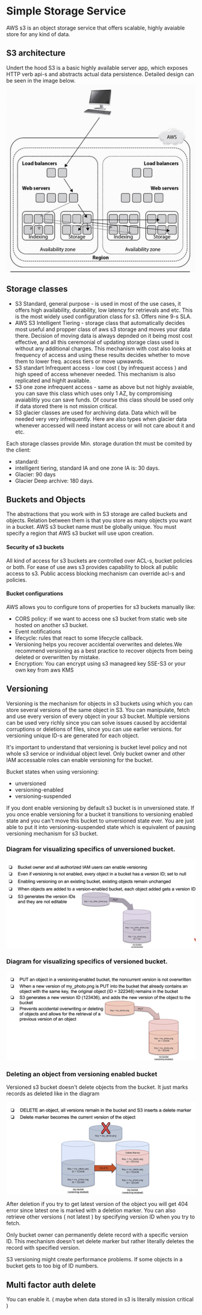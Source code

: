# Simple Storage Service
AWS s3 is an object storage service that offers scalable, highly avaiable store for any kind of data.

## S3 architecture
Undert the hood S3 is a basic highly available server app, which exposes HTTP verb api-s and abstracts actual data persistence. Detailed design can be seen in the image below.
![aws s3 arch](./s3-architecture.png)

## Storage classes
- S3 Standard, general purpose - is used in most of the use cases, it offers high availability, durability, low latency for retrievals and etc.
This is the most widely used configuration class for s3. Offers nine 9-s SLA.
- AWS S3 Intelligent Tiering - storage class that automatically decides most useful and propper class of aws s3 storage and moves your data there.
Decision of moving data is always depnded on it being most cost effective, and all this ceremonial of updating storage class used is without any additional charges.
This mechanism with cost also looks at frequency of access and using these results decides whether to move them to lower freq. access tiers or move upwawrds.
- S3 standart Infrequent access - low cost ( by infrequest access ) and high speed of access whenever needed. This mechanism is also replicated and highlt available. 
- S3 one zone infrequent access - same as above but not highly avaiable, you can save this class which uses only 1 AZ, by compromising avaiablitiy you can save
funds. Of course this class should be used only if data stored there is not mission critical.
- S3 glacier classes are used for archiving data. Data which will be needed very very infrequently. Here are also types when glacier data whenever accessed
will need instant access or will not care about it and etc.

Each storage classes provide Min. storage duration tht must be comited by the client:
- standard: 
- intelligent tiering, standard IA and one zone IA is: 30 days.
- Glacier: 90 days
- Glacier Deep archive: 180 days.

## Buckets and Objects
The abstractions that you work with in S3 storage are called buckets and objects. Relation between them is that you store as many objects you want in a bucket.
AWS s3 bucket name must be globally unique. You must specify a region that AWS s3 bucket will use upon creation.

#### Security of s3 buckets
All kind of access for s3 buckets are controlled over ACL-s, bucket policies or both. For ease of use aws s3 provides capability to block all public access to s3.
Public access blocking mechanism can override acl-s and policies. 

#### Bucket configurations
AWS allows you to configure tons of properties for s3 buckets manually like:
- CORS policy: if we want to access one s3 bucket from static web site hosted on another s3 bucket.
- Event notifications
- lifecycle: rules that react to some lifecycle callback. 
- Versioning helps you recover accidental overwrites and deletes.We recommend versioning as a best practice to recover objects from being deleted or overwritten by mistake.
- Encryption: You can encrypt using s3 manageed key SSE-S3 or your own key from aws KMS

## Versioning
Versioning is the mechanism for objects in s3 buckets using which you can store several versions of the same object in S3.
You can manipulate, fetch and use every version of every object in your s3 bucket. Multiple versions can be used very richly since you can solve
issues caused by accidental corruptions or deletions of files, since you can use earlier versions. for versioning unique ID-s are generated for each object.

It's important to understand that versioning is bucket level policy and not whole s3 service or individual object level.
Only bucket owner and other IAM accessable roles can enable versioning for the bucket.

Bucket states when using versioning:
- unversioned
- versioning-enabled
- versioning-suspended
 
If you dont enable versioning by default s3 bucket is in unversioned state. If you once enable versioning for a bucket it transitions to versioning enabled state and
you can't move this bucket to unversioned state ever. You are just able to put it into versioning-suspended state which is equivalent of pausing versioning mechanism for s3 bucket.

### Diagram for visualizing specifics of unversioned bucket.
![versioning default diagram](./vers-diagram-1.png)

### Diagram for visualizing specifics of versioned bucket.
![versioning 2 diagram](./vers-diagram-2.png)

### Deleting an object from versioning enabled bucket
Versioned s3 bucket doesn't delete objects from the bucket. It just marks records as deleted like in the diagram

![delete diagram](./delete-diagram-1.png)

After deletion if you try to get latest version of the object you will get 404 error since latest one is marked with a deletion marker.
You can also retrieve other versions ( not latest ) by specifying version ID when you try to fetch.

Only bucket owner can permanently delete record with a specific version ID. This mechanism doesn't set delete marker but rather literally deletes the record with specified version.

S3 versioning might create performance problems. If some objects in a bucket gets to too big of ID numbers. 
## Multi factor auth delete
You can enable it. ( maybe when data stored in s3 is literally mission critical )

